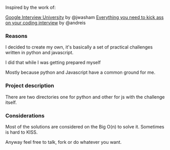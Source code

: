 
Inspired by the work of:

[Google Interview University](https://github.com/jwasham/google-interview-university) by @jwasham
[Everything you need to kick ass on your coding interview](https://github.com/andreis/interview) by @andreis


### Reasons
I decided to create my own, it's basically a set of practical challenges written in python and javascript.

I did that while I was getting prepared myself

Mostly because python and Javascript have a common ground for me.



### Project description

There are two directories one for python and other for js with the challenge itself.


### Considerations

Most of the solutions are considered on the Big O(n) to solve it. Sometimes is hard to KISS.

Anyway feel free to talk, fork or do whatever you want.
